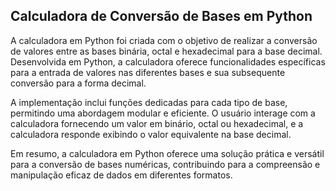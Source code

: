 ## Calculadora de Conversão de Bases em Python

A calculadora em Python foi criada com o objetivo de realizar a conversão de valores entre as bases binária, octal e hexadecimal para a base decimal. Desenvolvida em Python, a calculadora oferece funcionalidades específicas para a entrada de valores nas diferentes bases e sua subsequente conversão para a forma decimal.

A implementação inclui funções dedicadas para cada tipo de base, permitindo uma abordagem modular e eficiente. O usuário interage com a calculadora fornecendo um valor em binário, octal ou hexadecimal, e a calculadora responde exibindo o valor equivalente na base decimal.

Em resumo, a calculadora em Python oferece uma solução prática e versátil para a conversão de bases numéricas, contribuindo para a compreensão e manipulação eficaz de dados em diferentes formatos.
